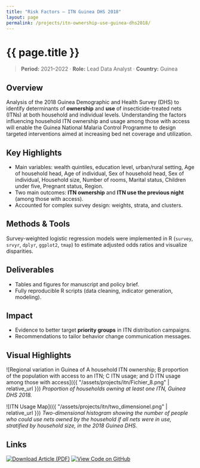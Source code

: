 ```yaml
---
title: "Risk Factors – ITN Guinea DHS 2018"
layout: page
permalink: /projects/itn-ownership-use-guinea-dhs2018/
---
```


# {{ page.title }}


> **Period:** 2021–2022 · **Role:** Lead Data Analyst · **Country:** Guinea

## Overview
Analysis of the 2018 Guinea Demographic and Health Survey (DHS) to identify determinants of **ownership** and **use** of insecticide-treated nets (ITNs) at both household and individual levels. Understanding the factors influencing household ITN ownership and usage among those with access will enable the Guinea National Malaria Control Programme to design targeted interventions aimed at increasing bed net coverage and utilization.

## Key Highlights
- Main variables: wealth quintiles, education level, urban/rural setting, Age of household head, Age of individual, Sex of household head, Sex of individual, Household size, Number of rooms, Marital status, 
Children under five, Pregnant status, Region.
- Two main outcomes: **ITN ownership** and **ITN use the previous night** (among those with access).
- Accounted for complex survey design: weights, strata, and clusters.

## Methods & Tools
Survey-weighted logistic regression models were implemented in R (`survey`, `srvyr`, `dplyr`, `ggplot2`, `tmap`) to estimate adjusted odds ratios and visualize disparities.

## Deliverables
- Tables and figures for manuscript and policy brief.
- Fully reproducible R scripts (data cleaning, indicator generation, modeling).

## Impact
- Evidence to better target **priority groups** in ITN distribution campaigns.
- Recommendations to tailor behavior change communication messages.

## Visual Highlights

![Regional variation in Guinea of A household ITN ownership; B proportion of the population with access to an ITN; C ITN usage; and D ITN usage among those with access]({{ "/assets/projects/itn/Fichier_8.png" | relative_url }})
*Proportion of households owning at least one ITN, Guinea DHS 2018.*

![ITN Usage Map]({{ "/assets/projects/itn/two_dimensionel.png" | relative_url }})
*Two-dimensional histogram showing the number of people who could use nets owned by the household if all nets were in use, stratified by household size, in the 2018 Guinea DHS.*


## Links
[![Download Article (PDF)](https://img.shields.io/badge/PDF-Download-red?logo=adobeacrobatreader)](https://link.springer.com/content/pdf/10.1186/s12936-023-04463-z.pdf)
[![View Code on GitHub](https://img.shields.io/badge/View%20Code%20on%20GitHub-181717?logo=github&logoColor=white)](https://github.com/ousmanerabi/Risk_factors_ITN_Guinea_DHS_2018)
